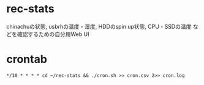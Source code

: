 # rec-stats
chinachuの状態,
usbrhの温度・湿度,
HDDのspin up状態,
CPU・SSDの温度
などを確認するための自分用Web UI

# crontab

~~~
*/10 * * * * cd ~/rec-stats && ./cron.sh >> cron.csv 2>> cron.log
~~~
